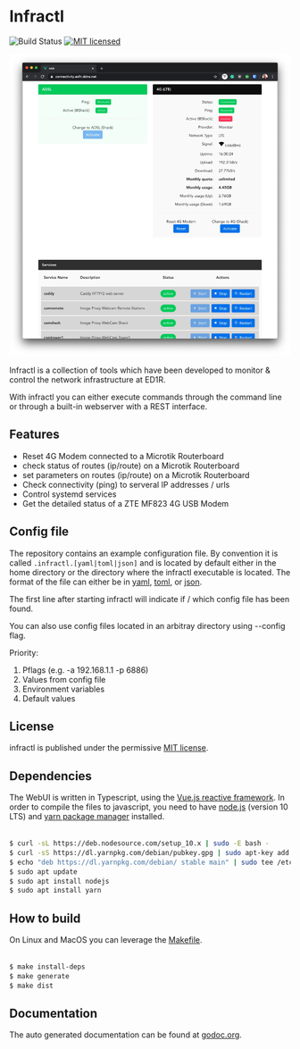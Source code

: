 # Infractl

![Build Status](https://github.com/dh1tw/infractl/workflows/Cross%20Platform%20build/badge.svg?branch=master)
[![MIT licensed](https://img.shields.io/badge/license-MIT-blue.svg)](https://img.shields.io/badge/license-MIT-blue.svg)

![Screenshot infractl web interface](.assets/infractl-web.jpeg)

Infractl is a collection of tools which have been developed to monitor
& control the network infrastructure at ED1R.

With infractl you can either execute commands through the command line
or through a built-in webserver with a REST interface.

## Features

- Reset 4G Modem connected to a Microtik Routerboard
- check status of routes (ip/route) on a Microtik Routerboard
- set parameters on routes (ip/route) on a Microtik Routerboard
- Check connectivity (ping) to serveral IP addresses / urls
- Control systemd services
- Get the detailed status of a ZTE MF823 4G USB Modem

## Config file

The repository contains an example configuration file. By convention it is called
`.infractl.[yaml|toml|json]` and is located by default either in the
home directory or the directory where the infractl executable is located.
The format of the file can either be in
[yaml](https://en.wikipedia.org/wiki/YAML),
[toml](https://github.com/toml-lang/toml), or
[json](https://en.wikipedia.org/wiki/JSON).

The first line after starting infractl will indicate if / which config
file has been found.

You can also use config files located in an arbitray directory using --config flag.

Priority:

1. Pflags (e.g. -a 192.168.1.1 -p 6886)
2. Values from config file
3. Environment variables
4. Default values

## License

infractl is published under the permissive [MIT license](https://github.com/dh1tw/infractl/blob/master/LICENSE).

## Dependencies

The WebUI is written in Typescript, using the [Vue.js reactive framework](https://vuejs.org). In order to compile the files to javascript, you need to have [node.js](https://nodejs.org) (version 10 LTS) and [yarn package manager](https://yarnpkg.com) installed.

``` bash

$ curl -sL https://deb.nodesource.com/setup_10.x | sudo -E bash -
$ curl -sS https://dl.yarnpkg.com/debian/pubkey.gpg | sudo apt-key add -
$ echo "deb https://dl.yarnpkg.com/debian/ stable main" | sudo tee /etc/apt/sources.list.d/yarn.list
$ sudo apt update
$ sudo apt install nodejs
$ sudo apt install yarn

```

## How to build

On Linux and MacOS you can leverage the [Makefile](Makefile).

``` bash

$ make install-deps
$ make generate
$ make dist

```

## Documentation

The auto generated documentation can be found at
[godoc.org](https://godoc.org/github.com/dh1tw/infractl).
